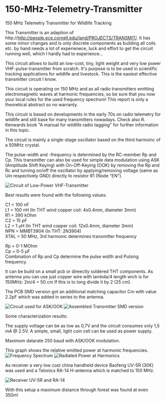 # 150-MHz-Telemetry-Transmitter
150 MHz Telemetry Transmitter for Wildlife Tracking

This Transmitter is an adaption of http://http://people.ece.cornell.edu/land/PROJECTS/TRANSMIT/.
It has some minor changes and is only discrete components as building all coils etc. by hand needs a lot of experienece, luck and effort to get the circuit running well, which I hardly had to experience...

This circuit allows to build an low-cost, tiny, light weight and very low power VHF-pulse-transmitter from scratch.
It's purpose is to be used in scientific tracking applications for wildlife and livestock.
This is the easiest effective transmitter circuit I know.

This circuit is operating on 150 MHz and as all radio transmitters emitting electromagnetic waves at harmonic frequencies, so be sure that you now your local rules for the used frequency spectrum! This report is only a theoretical abstract so no warranty.

This circuit is based on developments in the early 70s on radio telemetry for wildlife and still base for many transmitters nowadays.
Check also R. Kenwards book "A manual for wildlife radio tagging" for further information in this topic.

The circuit is mainly a single-stage oscillator based on the third harmoinc of a 50MHz crystal.

The pulse-width and -frequency is determined by the RC-member Rp and Cp. This transmitter can also be used for simple data modulation using ASK (Amplitude Shift Keying) with On-Off-Keying (OOK) by removing the Rp and Rc and turning on/off the oscillator by applying/removing voltage (same as Uin respectively GND) directly to resistor R1 (Node "EN").

![Circuit of Low-Power VHF-Transmitter](https://github.com/fistlabsdev/150-MHz-Telemetry-Transmitter/blob/master/circuit.png)

Best results were found with the following values:

C1 = 100 nF<br>
L1 = 100 nH (In THT wind copper coil: 4x0.4mm, diameter 3mm)<br>
R1 = 390 kOhm<br>
C2 = 15 pF<br>
L2 = 1 µH (In THT wind copper coil: 12x0.4mm, diameter 3mm)<br>
NPN = MMBT3904 (In THT: 2N3904)<br>
XTAL = 50 MHz, 3rd harmonic determines transmitter frequency<br>

Rp = 0-1 MOhm<br>
Cp = 0-5 µF<br>
Combination of Rp and Cp determine the pulse width and Pulsing frequency.

It can be build on a small pcb or direectly soldered THT components.
As antenna you can use just copper wire with lambda/4 length wich is for 150MHz: 2m/4 = 50 cm
If this is to long divide it by 2 (25 cm).

The PCB SMD version got an additional matching capacitor Cm with value 2.2pF which was added in series to the antenna.

![Circuit used for ASK/OOK](https://github.com/fistlabsdev/150-MHz-Telemetry-Transmitter/blob/master/smd_ook_circuit.png)
![Assembled Transmitter SMD version](https://github.com/fistlabsdev/150-MHz-Telemetry-Transmitter/blob/master/smd_pic.PNG)

Some characterization results:

The supply voltage can be as low as 0,7V and the circuit consumes only 1,5 mA @ 2.5V.
A simple, small, light coin cell can be used as power supply.

Maximum datarate 250 baud with ASK/OOK modulation.

This graph shows the relative emitted power at harmonic frequencies.
![Frequency Spectrum](https://github.com/fistlabsdev/150-MHz-Telemetry-Transmitter/blob/master/spectrum.PNG)
![Radiated Power at Harmonics](https://github.com/fistlabsdev/150-MHz-Telemetry-Transmitter/blob/master/harmonics.PNG)

As receiver a very low cost china handheld device Baofeng UV-5R (30€) was used and a Telonics RA-14 H-antenna which is matched to 150 MHz. 

![Receiver UV-5R and RA-14](https://github.com/fistlabsdev/150-MHz-Telemetry-Transmitter/blob/master/receiver.PNG)

With this setup a maximum distance through forest was found at even 350m!



